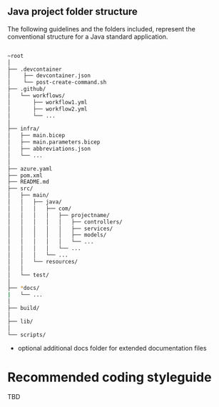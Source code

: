 ## Java project folder structure

The following guidelines and the folders included, represent the conventional structure for a Java standard application.

```bash

~root
│
├── .devcontainer
│    ├── devcontainer.json
│    └── post-create-command.sh
├── .github/
│   └── workflows/
│       ├── workflow1.yml
│       ├── workflow2.yml
│       └── ...                     
│
├── infra/
│   ├── main.bicep
│   ├── main.parameters.bicep
│   ├── abbreviations.json
│   └── ...
│
├── azure.yaml
├── pom.xml
├── README.md
├── src/                            
│   ├── main/                       
│   │   ├── java/                   
│   │   │   ├── com/                
│   │   │   │   ├── projectname/    
│   │   │   │   │   ├── controllers/ 
│   │   │   │   │   ├── services/    
│   │   │   │   │   ├── models/      
│   │   │   │   │   └── ...
│   │   │   │   └── ...
│   │   │   └── ...
│   │   └── resources/              
│   │
│   └── test/                       
│
├── *docs/
|   └── ...                          
│
├── build/                          
│
├── lib/                            
│
└── scripts/                        


```
* optional additional docs folder for extended documentation files

# Recommended coding styleguide

TBD